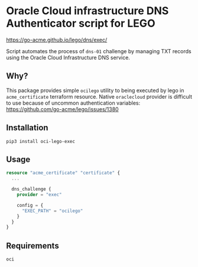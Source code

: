 # Oracle Cloud infrastructure DNS Authenticator script for LEGO

https://go-acme.github.io/lego/dns/exec/
 
Script automates the process of `dns-01` challenge by managing TXT records using the Oracle Cloud Infrastructure
DNS service.

## Why?

This package provides simple `ocilego` utility to being executed by lego in `acme_certificate`
terraform resource. Native `oraclecloud` provider is difficult to use because of uncommon authentication
variables: https://github.com/go-acme/lego/issues/1380

## Installation

```shell
pip3 install oci-lego-exec
```

## Usage

```terraform
resource "acme_certificate" "certificate" {
  ...

  dns_challenge {
    provider = "exec"

    config = {
      "EXEC_PATH" = "ocilego"
    }
  }
}
```

## Requirements
```
oci
```